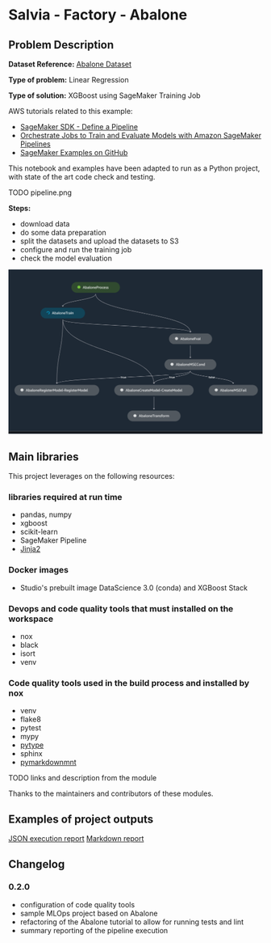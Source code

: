 # Salvia - Factory - Abalone

## Problem Description

**Dataset Reference:** [Abalone Dataset](https://www.csie.ntu.edu.tw/~cjlin/libsvmtools/datasets/regression.html)

**Type of problem:** Linear Regression

**Type of solution:** XGBoost using SageMaker Training Job

AWS tutorials related to this example:

- [SageMaker SDK - Define a Pipeline](https://docs.aws.amazon.com/sagemaker/latest/dg/define-pipeline.html)
- [Orchestrate Jobs to Train and Evaluate Models with Amazon SageMaker Pipelines](https://sagemaker-examples.readthedocs.io/en/latest/sagemaker-pipelines/tabular/abalone_build_train_deploy/sagemaker-pipelines-preprocess-train-evaluate-batch-transform.html)
- [SageMaker Examples on GitHub](https://github.com/aws/amazon-sagemaker-examples/tree/main/sagemaker-pipelines/tabular/abalone_build_train_deploy)

This notebook and examples have been adapted to run as a Python project,
with state of the art code check and testing.

TODO pipeline.png

**Steps:**
- download data
- do some data preparation
- split the datasets and upload the datasets to S3
- configure and run the training job
- check the model evaluation

![Pipeline Execution Snapshot](docs/images/pipeline-execution.png)

## Main libraries

This project leverages on the following resources:

### libraries required at run time

- pandas, numpy
- xgboost
- scikit-learn
- SageMaker Pipeline
- [Jinja2](https://tedboy.github.io/jinja2/templ10.html)

### Docker images

- Studio's prebuilt image DataScience 3.0 (conda) and XGBoost Stack

### Devops and code quality tools that must installed on the workspace

- nox
- black
- isort
- venv

### Code quality tools used in the build process and installed by nox

- venv
- flake8
- pytest
- mypy
- [pytype](https://github.com/google/pytype)
- sphinx
- [pymarkdownmnt](https://pypi.org/project/pymarkdownlnt/)

TODO links and description from the module

Thanks to the maintainers and contributors of these modules.

## Examples of project outputs  

[JSON execution report](docs/report-examples/pipeline_execution_report.json)
[Markdown report](docs/report-examples/pipeline_execution_report.md)

## Changelog

### 0.2.0

- configuration of code quality tools
- sample MLOps project based on Abalone
- refactoring of the Abalone tutorial to allow for running tests and lint
- summary reporting of the pipeline execution
